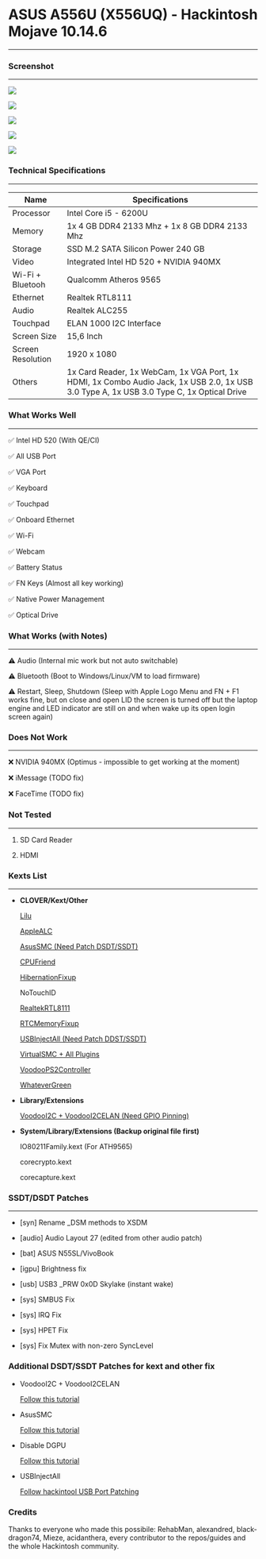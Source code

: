 # ASUS A556U (X556UQ) - Hackintosh Mojave 10.14.6

---

### Screenshot

---

![](Screenshot/Screen%20Shot%202020-02-01%20at%2001.09.34.png)

![](Screenshot/Screen%20Shot%202020-02-01%20at%2001.10.23.png)

![](Screenshot/Screen%20Shot%202020-02-01%20at%2001.15.49.png)

![](Screenshot/Screen%20Shot%202020-02-01%20at%2001.16.55.png)

![](Screenshot/Screen%20Shot%202020-02-01%20at%2001.18.23.png)

### Technical Specifications

---

| Name              | Specifications                                                                                                                           |
| ----------------- | ---------------------------------------------------------------------------------------------------------------------------------------- |
| Processor         | Intel Core i5 - 6200U                                                                                                                    |
| Memory            | 1x 4 GB DDR4 2133 Mhz + 1x 8 GB DDR4 2133 Mhz                                                                                            |
| Storage           | SSD M.2 SATA Silicon Power 240 GB                                                                                                        |
| Video             | Integrated Intel HD 520 + NVIDIA 940MX                                                                                                   |
| Wi-Fi + Bluetooh  | Qualcomm Atheros 9565                                                                                                                    |
| Ethernet          | Realtek RTL8111                                                                                                                          |
| Audio             | Realtek ALC255                                                                                                                           |
| Touchpad          | ELAN 1000 I2C Interface                                                                                                                  |
| Screen Size       | 15,6 Inch                                                                                                                                |
| Screen Resolution | 1920 x 1080                                                                                                                              |
| Others            | 1x Card Reader, 1x WebCam, 1x VGA Port, 1x HDMI, 1x Combo Audio Jack, 1x USB 2.0, 1x USB 3.0 Type A, 1x USB 3.0 Type C, 1x Optical Drive |

### What Works Well

---

✅ Intel HD 520 (With QE/CI)

✅ All USB Port

✅ VGA Port

✅ Keyboard

✅ Touchpad

✅ Onboard Ethernet

✅ Wi-Fi

✅ Webcam

✅ Battery Status

✅ FN Keys (Almost all key working)

✅ Native Power Management

✅ Optical Drive

### What Works (with Notes)

---

⚠️ Audio (Internal mic work but not auto switchable)

⚠️ Bluetooth (Boot to Windows/Linux/VM to load firmware)

⚠️ Restart, Sleep, Shutdown (Sleep with Apple Logo Menu and FN + F1 works fine, but on close and open LID the screen is turned off but the laptop engine and LED indicator are still on and when wake up its open login screen again)

### Does Not Work

---

❌ NVIDIA 940MX (Optimus - impossible to get working at the moment)

❌ iMessage (TODO fix)

❌ FaceTime (TODO fix)

### Not Tested

---

1. SD Card Reader

2. HDMI

### Kexts List

---

- **CLOVER/Kext/Other**
  
  [Lilu](https://github.com/acidanthera/Lilu)
  
  [AppleALC](https://github.com/acidanthera/AppleALC)
  
  [AsusSMC (Need Patch DSDT/SSDT)](https://github.com/hieplpvip/AsusSMC)
  
  [CPUFriend](https://github.com/acidanthera/CPUFriend)
  
  [HibernationFixup](https://github.com/acidanthera/HibernationFixup)
  
  NoTouchID
  
  [RealtekRTL8111](https://bitbucket.org/RehabMan/os-x-realtek-network/downloads/)
  
  [RTCMemoryFixup](https://github.com/acidanthera/RTCMemoryFixup)
  
  [USBInjectAll (Need Patch DDST/SSDT)](https://bitbucket.org/RehabMan/os-x-usb-inject-all/downloads/)
  
  [VirtualSMC + All Plugins](https://github.com/acidanthera/VirtualSMC)
  
  [VoodooPS2Controller](https://bitbucket.org/RehabMan/os-x-voodoo-ps2-controller/downloads/)
  
  [WhateverGreen](https://github.com/acidanthera/WhateverGreen)

- **Library/Extensions**
  
  [VoodooI2C + VoodooI2CELAN (Need GPIO Pinning)](https://github.com/alexandred/VoodooI2C)

- **System/Library/Extensions (Backup original file first)**
  
  IO80211Family.kext (For ATH9565)
  
  corecrypto.kext
  
  corecapture.kext

### SSDT/DSDT Patches

---

- [syn] Rename _DSM methods to XSDM

- [audio] Audio Layout 27 (edited from other audio patch)

- [bat] ASUS N55SL/VivoBook

- [igpu] Brightness fix

- [usb] USB3 _PRW 0x0D Skylake (instant wake)

- [sys] SMBUS Fix

- [sys] IRQ Fix

- [sys] HPET Fix

- [sys] Fix Mutex with non-zero SyncLevel

### Additional DSDT/SSDT Patches for kext and other fix

- VoodooI2C + VoodooI2CELAN
  
  [Follow this tutorial](https://voodooi2c.github.io/#Installation/Installation)

- AsusSMC
  
  [Follow this tutorial](https://github.com/hieplpvip/AsusSMC/wiki/Installation-Instruction)

- Disable DGPU
  
  [Follow this tutorial](https://www.insanelymac.com/forum/topic/295584-disabling-nvidia-optimus-card-on-all-laptops/)

- USBInjectAll
  
  [Follow hackintool USB Port Patching](https://www.tonymacx86.com/threads/release-hackintool-v2-8-6.254559/)

### Credits

Thanks to everyone who made this possibile: RehabMan, alexandred, black-dragon74, Mieze, acidanthera, every contributor to the repos/guides and the whole Hackintosh community.
